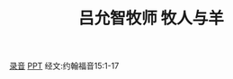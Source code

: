 ﻿---
layout: post
title: 吕允智牧师 牧人与羊
category: message
tag: message
---

[录音](https://drive.google.com/open?id=0B66cODim0szObW0yVVhzSHlUM28)  [PPT](https://drive.google.com/open?id=0B66cODim0szOWVBpczNoc0pRdG8) 经文:约翰福音15:1-17